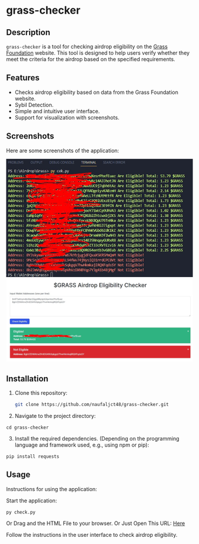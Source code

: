 # grass-checker

## Description

`grass-checker` is a tool for checking airdrop eligibility on the [Grass Foundation](https://www.grassfoundation.io/eligibility) website. This tool is designed to help users verify whether they meet the criteria for the airdrop based on the specified requirements.

## Features

- Checks airdrop eligibility based on data from the Grass Foundation website.
- Sybil Detection.
- Simple and intuitive user interface.
- Support for visualization with screenshots.

## Screenshots

Here are some screenshots of the application:

![Screenshot 1](https://raw.githubusercontent.com/naufaljct48/grass-checker/main/Screenshot_1.jpg)
![Screenshot 2](https://raw.githubusercontent.com/naufaljct48/grass-checker/main/Screenshot_2.jpg)

## Installation

1. Clone this repository:
   ```bash
   git clone https://github.com/naufaljct48/grass-checker.git
   ```

2. Navigate to the project directory:

```
cd grass-checker
```

3. Install the required dependencies. (Depending on the programming language and framework used, e.g., using npm or pip):
```
pip install requests
```

## Usage
Instructions for using the application:

Start the application:
```
py check.py
```
Or Drag and the HTML File to your browser.
Or Just Open This URL: [Here](https://naufaljct48.github.io/grass-checker/)

Follow the instructions in the user interface to check airdrop eligibility.
